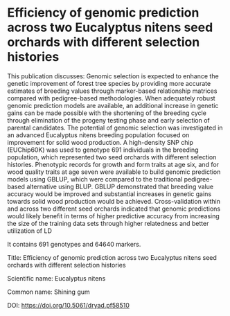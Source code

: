 # Efficiency of genomic prediction across two Eucalyptus nitens seed orchards with different selection histories

This publication discusses: Genomic selection is expected to enhance the genetic improvement of forest tree species by providing more accurate estimates of breeding values through marker-based relationship matrices compared with pedigree-based methodologies. When adequately robust genomic prediction models are available, an additional increase in genetic gains can be made possible with the shortening of the breeding cycle through elimination of the progeny testing phase and early selection of parental candidates. The potential of genomic selection was investigated in an advanced Eucalyptus nitens breeding population focused on improvement for solid wood production. A high-density SNP chip (EUChip60K) was used to genotype 691 individuals in the breeding population, which represented two seed orchards with different selection histories. Phenotypic records for growth and form traits at age six, and for wood quality traits at age seven were available to build genomic prediction models using GBLUP, which were compared to the traditional pedigree-based alternative using BLUP. GBLUP demonstrated that breeding value accuracy would be improved and substantial increases in genetic gains towards solid wood production would be achieved. Cross-validation within and across two different seed orchards indicated that genomic predictions would likely benefit in terms of higher predictive accuracy from increasing the size of the training data sets through higher relatedness and better utilization of LD

It contains 691 genotypes and 64640 markers.

Title: Efficiency of genomic prediction across two Eucalyptus nitens seed orchards with different selection histories

Scientific name: Eucalyptus nitens

Common name: Shining gum

DOI: https://doi.org/10.5061/dryad.pf58510


